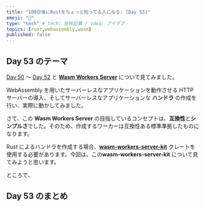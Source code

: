 ```yaml
---
title: "100日後にRustをちょっと知ってる人になる: [Day 53]"
emoji: "🦀"
type: "tech" # tech: 技術記事 / idea: アイデア
topics: [rust,webassembly,wasm]
published: false
---
```

## Day 53 のテーマ

[Day 50](https://zenn.dev/shinyay/articles/hello-rust-day050) 〜 [Day 52](https://zenn.dev/shinyay/articles/hello-rust-day052) と **[Wasm Workers Server](https://github.com/vmware-labs/wasm-workers-server)** について見てみました。

WebAssembly を用いたサーバーレスなアプリケーションを動作させる HTTP サーバーの導入、そしてサーバーレスなアプリケーションな **ハンドラ** の作成を行い、実際に動かしてみました。

さて、この **Wasm Workers Server** の目指しているコンセプトは、**互換性**と**シンプルさ**でした。そのため、作成するワーカーは互換性ある標準準拠したものになります。

Rust によるハンドラを作成する場合、**[wasm-workers-server-kit](https://github.com/vmware-labs/wasm-workers-server/tree/main/examples#rust-handlers)** クレートを使用する必要があります。今回は、この**wasm-workers-server-kit** について見てみようと思います。

ところで、

## Day 53 のまとめ
